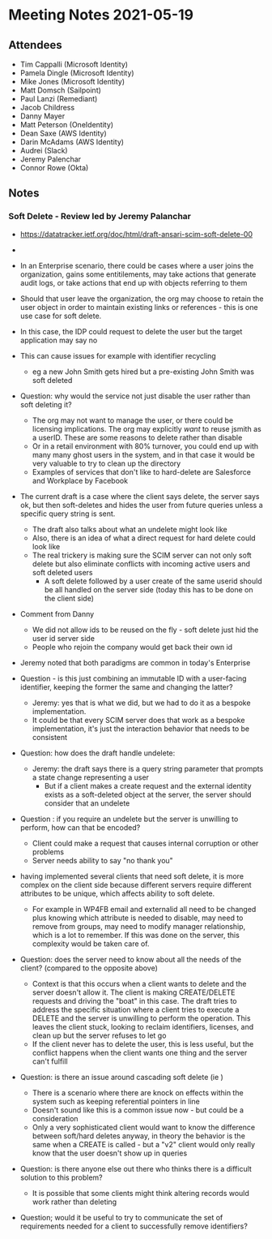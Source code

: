 # Meeting Notes 2021-05-19

## Attendees

* Tim Cappalli (Microsoft Identity)
* Pamela Dingle (Microsoft Identity)
* Mike Jones (Microsoft Identity)
* Matt Domsch (Sailpoint)
* Paul Lanzi (Remediant)
* Jacob Childress
* Danny Mayer
* Matt Peterson (OneIdentity)
* Dean Saxe (AWS Identity)
* Darin McAdams (AWS Identity)
* Audrei (Slack)
* Jeremy Palenchar
* Connor Rowe (Okta)

## Notes

### Soft Delete - Review led by Jeremy Palanchar
* https://datatracker.ietf.org/doc/html/draft-ansari-scim-soft-delete-00
* 
* In an Enterprise scenario, there could be cases where a user joins the organization, gains some entitilements, may take actions that generate audit logs, or take actions that end up with objects referring to them
* Should that user leave the organization, the org may choose to retain the user object in order to maintain existing links or references - this is one use case for soft delete.
* In this case, the IDP could request to delete the user but the target application may say no
* This can cause issues for example with identifier recycling
    * eg a new John Smith gets hired but a pre-existing John Smith was soft deleted
* Question:  why would the service not just disable the user rather than soft deleting it?
    * The org may not want to manage the user, or there could be licensing implications.  The org may explicitly *want* to reuse jsmith as a userID.   These are some reasons to delete rather than disable
    * Or in a retail environment with 80% turnover, you could end up with many many ghost users in the system, and in that case it would be very valuable to try to clean up the directory
    * Examples of services that don't like to hard-delete are Salesforce and Workplace by Facebook
* The current draft is a case where the client says delete, the server says ok, but then soft-deletes and hides the user from future queries unless a specific query string is sent.  
    * The draft also talks about what an undelete might look like
    * Also, there is an idea of what a direct request for hard delete could look like
    * The real trickery is making sure the SCIM server can not only soft delete but also eliminate conflicts with incoming active users and soft deleted users
        * A soft delete followed by a user create of the same userid should be all handled on the server side (today this has to be done on the client side)
* Comment from Danny
    * We did not allow ids to be reused on the fly - soft delete just hid the user id server side
    * People who rejoin the company would get back their own id
* Jeremy noted that both paradigms are common in today's Enterprise
* Question - is this just combining an immutable ID with a user-facing identifier, keeping the former the same and changing the latter?
    * Jeremy: yes that is what we did, but we had to do it as a bespoke implementation.
    * It could be that every SCIM server does that work as a bespoke implementation, it's just the interaction behavior that needs to be consistent
* Question:   how does the draft handle undelete:
    * Jeremy:  the draft says there is a query string parameter that prompts a state change representing a user
        * But if a client makes a create request and the external identity exists as a soft-deleted object at the server, the server should consider that an undelete 

* Question : if you require an undelete but the server is unwilling to perform, how can that be encoded?
    * Client could make a request that causes internal corruption or other problems
    * Server needs ability to say "no thank you"

* having implemented several clients that need soft delete, it is more complex on the client side because different servers require different attributes to be unique, which affects ability to soft delete. 
    * For example in WP4FB email and externalid all need to be changed plus knowing which attribute is needed to disable, may need to remove from groups, may need to modify manager relationship, which is a lot to remember.  If this was done on the server, this complexity would be taken care of.
* Question: does the server need to know about all the needs of the client?  (compared to the opposite above)
    * Context is that this occurs when a client wants to delete and the server doesn't allow it.  The client is making CREATE/DELETE requests and driving the "boat" in this case.   The draft tries to address the specific situation where a client tries to execute a DELETE and the server is unwilling to perform the operation.  This leaves the client stuck, looking to reclaim identifiers, licenses, and clean up but the server refuses to let go
    * If the client never has to delete the user, this is less useful, but the conflict happens when the client wants one thing and the server can't fulfill

* Question: is there an issue around cascading soft delete (ie )
    * There is a scenario where there are knock on effects within the system such as keeping referential pointers in line
    * Doesn't sound like this is a common issue now - but could be a consideration
    * Only a very sophisticated client would want to know the difference between soft/hard deletes anyway, in theory the behavior is the same when a CREATE is called - but a "v2" client would only really know that the user doesn't show up in queries
* Question: is there anyone else out there who thinks there is a difficult solution to this problem?
    * It is possible that some clients might think altering records would work rather than deleting
* Question; would it be useful to try to communicate the set of requirements needed for a client to successfully remove identifiers?  